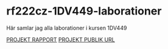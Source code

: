 # rf222cz-1DV449-laborationer
Här samlar jag alla laborationer i kursen 1DV449
 
 [PROJEKT RAPPORT](https://github.com/RebeccaFransson/rf222cz-1DV449-laborationer/blob/master/Projekt/rapport.md)
 [PROJEKT PUBLIK URL](http://188.166.116.158:8000/)
